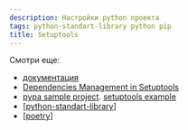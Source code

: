 ```yaml
---
description: Настройки python проекта
tags: python-standart-library python pip
title: Setuptools
---
```

Смотри еще:

- [документация](https://setuptools.pypa.io/en/latest/index.html)
- [Dependencies Management in Setuptools](https://setuptools.pypa.io/en/latest/userguide/dependency_management.html)
- [pypa sample project](https://github.com/pypa/sampleproject). [setuptools example](https://github.com/pypa/sampleproject/blob/main/setup.py)
- [[python-standart-library]]
- [[poetry]]

[//begin]: # "Autogenerated link references for markdown compatibility"
[python-standart-library]: ../lists/python-standart-library "Стандартная библиотека python и полезные ресурсы"
[poetry]: poetry "Poetry"
[//end]: # "Autogenerated link references"